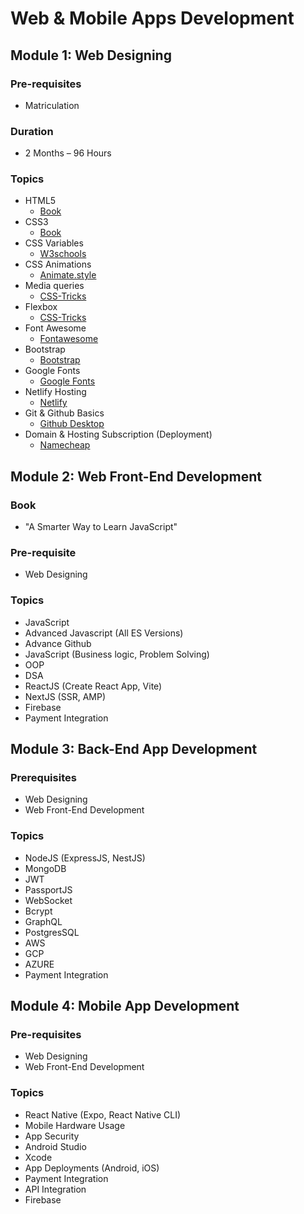 # Web & Mobile Apps Development

## Module 1: Web Designing
### Pre-requisites 
- Matriculation
  
### Duration

- 2 Months – 96 Hours

### Topics
- HTML5
  - [Book](https://github.com/ghousahmed/Books/blob/master/Wiley.HTML.and.CSS.Oct.2011.pdf)
- CSS3
  - [Book](https://github.com/ghousahmed/Books/blob/master/Wiley.HTML.and.CSS.Oct.2011.pdf)
- CSS Variables
  - [W3schools](https://www.w3schools.com/css/css3_variables.asp)
- CSS Animations
  - [Animate.style](https://animate.style/)
- Media queries
  - [CSS-Tricks](https://css-tricks.com/a-complete-guide-to-css-media-queries/)
- Flexbox
  - [CSS-Tricks](https://css-tricks.com/snippets/css/a-guide-to-flexbox/)
- Font Awesome
  - [Fontawesome](https://fontawesome.com/icons)
- Bootstrap
  - [Bootstrap](https://getbootstrap.com/)
- Google Fonts
  - [Google Fonts](https://getbootstrap.com/)
- Netlify Hosting
  - [Netlify](https://app.netlify.com/drop)
- Git & Github Basics
  - [Github Desktop](https://desktop.github.com/)
- Domain & Hosting Subscription (Deployment)
   - [Namecheap](https://www.namecheap.com/)

## Module 2: Web Front-End Development
### Book
- "A Smarter Way to Learn JavaScript"

### Pre-requisite
- Web Designing

### Topics
- JavaScript
- Advanced Javascript (All ES Versions)
- Advance Github
- JavaScript (Business logic, Problem Solving)
- OOP
- DSA
- ReactJS (Create React App, Vite)
- NextJS (SSR, AMP)
- Firebase
- Payment Integration

## Module 3: Back-End App Development
### Prerequisites
- Web Designing
- Web Front-End Development

### Topics
- NodeJS (ExpressJS, NestJS)
- MongoDB
- JWT
- PassportJS
- WebSocket
- Bcrypt
- GraphQL
- PostgresSQL
- AWS
- GCP
- AZURE
- Payment Integration

## Module 4: Mobile App Development
### Pre-requisites
- Web Designing
- Web Front-End Development

### Topics
- React Native (Expo, React Native CLI)
- Mobile Hardware Usage
- App Security
- Android Studio
- Xcode
- App Deployments (Android, iOS)
- Payment Integration
- API Integration
- Firebase
